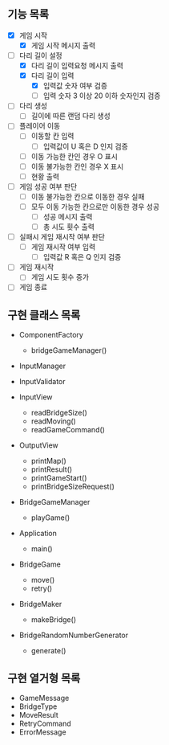 ## 기능 목록
- [x] 게임 시작
    - [x] 게임 시작 메시지 출력
- [ ] 다리 길이 설정
    - [x] 다리 길이 입력요청 메시지 출력
    - [x] 다리 길이 입력
        - [x] 입력값 숫자 여부 검증
        - [ ] 입력 숫자 3 이상 20 이하 숫자인지 검증
- [ ] 다리 생성
    - [ ] 길이에 따른 랜덤 다리 생성
- [ ] 플레이어 이동
    - [ ] 이동할 칸 입력
        - [ ] 입력값이 U 혹은 D 인지 검증
    - [ ] 이동 가능한 칸인 경우 O 표시
    - [ ] 이동 불가능한 칸인 경우 X 표시
    - [ ] 현황 출력
- [ ] 게임 성공 여부 판단
    - [ ] 이동 불가능한 칸으로 이동한 경우 실패
    - [ ] 모두 이동 가능한 칸으로만 이동한 경우 성공
        - [ ] 성공 메시지 출력
        - [ ] 총 시도 횟수 출력
- [ ] 실패시 게임 재시작 여부 판단
    - [ ] 게임 재시작 여부 입력
        - [ ] 입력값 R 혹은 Q 인지 검증
- [ ] 게임 재시작
    - [ ] 게임 시도 횟수 증가
- [ ] 게임 종료

## 구현 클래스 목록
- ComponentFactory
    - bridgeGameManager()

- InputManager

- InputValidator

- InputView
  - readBridgeSize()
  - readMoving()
  - readGameCommand()

- OutputView
  - printMap()
  - printResult()
  - printGameStart()
  - printBridgeSizeRequest()

- BridgeGameManager
  - playGame()

- Application
  - main()

- BridgeGame
  - move()
  - retry()

- BridgeMaker
  - makeBridge()

- BridgeRandomNumberGenerator
  - generate()

## 구현 열거형 목록
- GameMessage
- BridgeType
- MoveResult
- RetryCommand
- ErrorMessage
